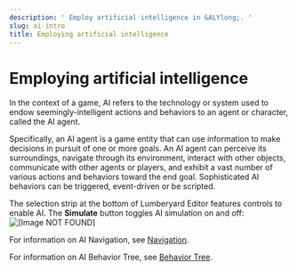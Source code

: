 ```yaml
---
description: ' Employ artificial intelligence in &ALYlong;. '
slug: ai-intro
title: Employing artificial intelligence
---
```

# Employing artificial intelligence<a name="ai-intro"></a>

In the context of a game, AI refers to the technology or system used to endow seemingly\-intelligent actions and behaviors to an agent or character, called the AI agent\.

Specifically, an AI agent is a game entity that can use information to make decisions in pursuit of one or more goals\. An AI agent can perceive its surroundings, navigate through its environment, interact with other objects, communicate with other agents or players, and exhibit a vast number of various actions and behaviors toward the end goal\. Sophisticated AI behaviors can be triggered, event\-driven or be scripted\.

The selection strip at the bottom of Lumberyard Editor features controls to enable AI\. The **Simulate** button toggles AI simulation on and off: ![\[Image NOT FOUND\]](/images/userguide/ai/simulate-ai-physics-1.25.png)

For information on AI Navigation, see [Navigation](component-navigation.md)\.

For information on AI Behavior Tree, see [Behavior Tree](component-behavior-tree.md)\.

